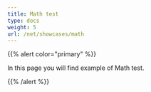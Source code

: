 ```yaml
---
title: Math test
type: docs
weight: 5
url: /net/showcases/math
---
```


{{% alert color="primary" %}} 

In this page you will find example of Math test.

{{% /alert %}}